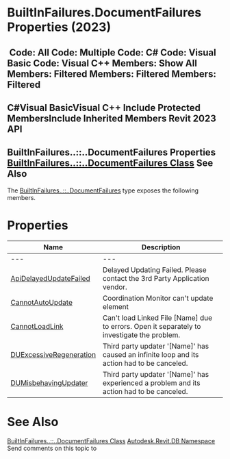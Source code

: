 # BuiltInFailures.DocumentFailures Properties (2023)

﻿
 Code: All Code: Multiple Code: C# Code: Visual Basic Code: Visual C++  Members: Show All Members: Filtered Members: Filtered Members: Filtered   
---  
C#Visual BasicVisual C++
Include Protected MembersInclude Inherited Members
Revit 2023 API  
---  
BuiltInFailures..::..DocumentFailures Properties  
[BuiltInFailures..::..DocumentFailures Class](51cc3f4c-5e1f-90e9-896a-db461e14ed43.md "BuiltInFailures.DocumentFailures Class") See Also  
---  
The [BuiltInFailures..::..DocumentFailures](51cc3f4c-5e1f-90e9-896a-db461e14ed43.md "BuiltInFailures.DocumentFailures Class") type exposes the following members.
# Properties
| Name | Description |
| --- | --- |
| --- | --- | --- |
| [ApiDelayedUpdateFailed](66f703f1-7ba9-fde3-fcdb-2f4429a44d91.md "ApiDelayedUpdateFailed Property") | Delayed Updating Failed. Please contact the 3rd Party Application vendor. |
| [CannotAutoUpdate](7a9a21b1-2725-d63b-9b9c-284c110cc4d2.md "CannotAutoUpdate Property") | Coordination Monitor can't update element |
| [CannotLoadLink](6820689f-ab60-cfbb-8a07-3178d3c7ce4c.md "CannotLoadLink Property") | Can't load Linked File [Name] due to errors. Open it separately to investigate the problem. |
| [DUExcessiveRegeneration](ccd9a6f6-8da7-b728-81be-d2d388f52a23.md "DUExcessiveRegeneration Property") | Third party updater '[Name]' has caused an infinite loop and its action had to be canceled. |
| [DUMisbehavingUpdater](daeb536d-7fbb-8490-c9e5-02283124298d.md "DUMisbehavingUpdater Property") | Third party updater '[Name]' has experienced a problem and its action had to be canceled. |

# See Also
[BuiltInFailures..::..DocumentFailures Class](51cc3f4c-5e1f-90e9-896a-db461e14ed43.md "BuiltInFailures.DocumentFailures Class")
[Autodesk.Revit.DB Namespace](87546ba7-461b-c646-cbb1-2cb8f5bff8b2.md "Autodesk.Revit.DB Namespace")
Send comments on this topic to 